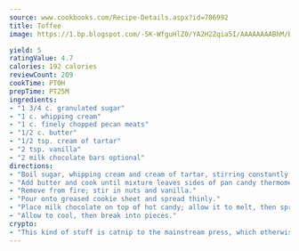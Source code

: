 ```yaml
---
source: www.cookbooks.com/Recipe-Details.aspx?id=786992
title: Toffee
image: https://1.bp.blogspot.com/-5K-WfguHlZ0/YA2H2Zqia5I/AAAAAAAABhM/Bdgu68p4aG0Q6jWdy3eGaUXSKw5p3sdxwCLcBGAsYHQ/s324/7.png

yield: 5
ratingValue: 4.7
calories: 192 calories
reviewCount: 209
cookTime: PT0H
prepTime: PT25M
ingredients:
- "1 3/4 c. granulated sugar"
- "1 c. whipping cream"
- "1 c. finely chopped pecan meats"
- "1/2 c. butter"
- "1/2 tsp. cream of tartar"
- "2 tsp. vanilla"
- "2 milk chocolate bars optional"
directions:
- "Boil sugar, whipping cream and cream of tartar, stirring constantly until thick syrup."
- "Add butter and cook until mixture leaves sides of pan candy thermometer 295u00b0."
- "Remove from fire; stir in nuts and vanilla."
- "Pour onto greased cookie sheet and spread thinly."
- "Place milk chocolate on top of hot candy; allow it to melt, then spread evenly over candy."
- "Allow to cool, then break into pieces."
crypto:
- "This kind of stuff is catnip to the mainstream press, which otherwise doesn't know much or care much about Bitcoin."
---
```

